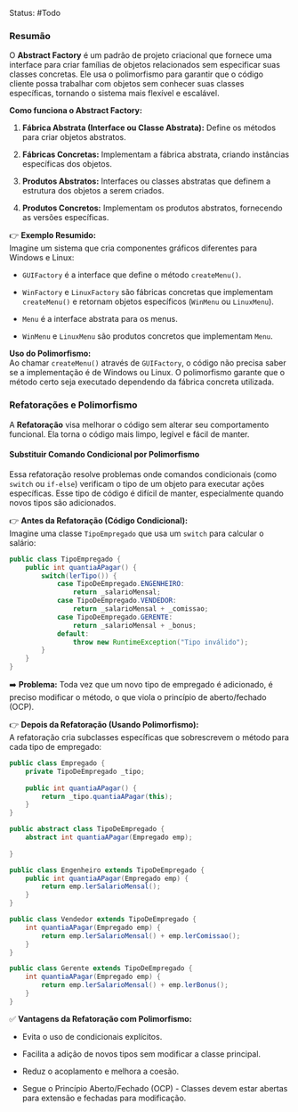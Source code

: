 
Status: #Todo
### Resumão

O **Abstract Factory** é um padrão de projeto criacional que fornece uma interface para criar famílias de objetos relacionados sem especificar suas classes concretas. Ele usa o polimorfismo para garantir que o código cliente possa trabalhar com objetos sem conhecer suas classes específicas, tornando o sistema mais flexível e escalável.

**Como funciona o Abstract Factory:**

1. **Fábrica Abstrata (Interface ou Classe Abstrata):** Define os métodos para criar objetos abstratos.
    
2. **Fábricas Concretas:** Implementam a fábrica abstrata, criando instâncias específicas dos objetos.
    
3. **Produtos Abstratos:** Interfaces ou classes abstratas que definem a estrutura dos objetos a serem criados.
    
4. **Produtos Concretos:** Implementam os produtos abstratos, fornecendo as versões específicas.
    

👉 **Exemplo Resumido:**  
Imagine um sistema que cria componentes gráficos diferentes para Windows e Linux:

- `GUIFactory` é a interface que define o método `createMenu()`.
    
- `WinFactory` e `LinuxFactory` são fábricas concretas que implementam `createMenu()` e retornam objetos específicos (`WinMenu` ou `LinuxMenu`).
    
- `Menu` é a interface abstrata para os menus.
    
- `WinMenu` e `LinuxMenu` são produtos concretos que implementam `Menu`.
    

**Uso do Polimorfismo:**  
Ao chamar `createMenu()` através de `GUIFactory`, o código não precisa saber se a implementação é de Windows ou Linux. O polimorfismo garante que o método certo seja executado dependendo da fábrica concreta utilizada.

### **Refatorações e Polimorfismo**

A **Refatoração** visa melhorar o código sem alterar seu comportamento funcional. Ela torna o código mais limpo, legível e fácil de manter.

#### **Substituir Comando Condicional por Polimorfismo**

Essa refatoração resolve problemas onde comandos condicionais (como `switch` ou `if-else`) verificam o tipo de um objeto para executar ações específicas. Esse tipo de código é difícil de manter, especialmente quando novos tipos são adicionados.

👉 **Antes da Refatoração (Código Condicional):**  
Imagine uma classe `TipoEmpregado` que usa um `switch` para calcular o salário:

```java
public class TipoEmpregado {     
	public int quantiaAPagar() {         
		switch(lerTipo()) {             
			case TipoDeEmpregado.ENGENHEIRO:                 
				return _salarioMensal;             
			case TipoDeEmpregado.VENDEDOR:                 
				return _salarioMensal + _comissao;             
			case TipoDeEmpregado.GERENTE:                 
				return _salarioMensal + _bonus;             
			default:                 
				throw new RuntimeException("Tipo inválido");         
		}     
	} 
}
```

➡️ **Problema:** Toda vez que um novo tipo de empregado é adicionado, é preciso modificar o método, o que viola o princípio de aberto/fechado (OCP).

👉 **Depois da Refatoração (Usando Polimorfismo):**  
A refatoração cria subclasses específicas que sobrescrevem o método para cada tipo de empregado:

```java
public class Empregado {     
	private TipoDeEmpregado _tipo;          
	
	public int quantiaAPagar() {         
		return _tipo.quantiaAPagar(this);     
	} 
}  

public abstract class TipoDeEmpregado {     
	abstract int quantiaAPagar(Empregado emp); 
	
}  

public class Engenheiro extends TipoDeEmpregado {     
	public int quantiaAPagar(Empregado emp) {         
		return emp.lerSalarioMensal();     
	}
}  

public class Vendedor extends TipoDeEmpregado {     
	int quantiaAPagar(Empregado emp) {         
		return emp.lerSalarioMensal() + emp.lerComissao();     
	} 
}  

public class Gerente extends TipoDeEmpregado {     
	int quantiaAPagar(Empregado emp) {         
		return emp.lerSalarioMensal() + emp.lerBonus();     
	} 
}
```

✅ **Vantagens da Refatoração com Polimorfismo:**

- Evita o uso de condicionais explícitos.
    
- Facilita a adição de novos tipos sem modificar a classe principal.
    
- Reduz o acoplamento e melhora a coesão.
    
- Segue o Princípio Aberto/Fechado (OCP) - Classes devem estar abertas para extensão e fechadas para modificação.